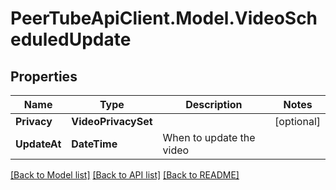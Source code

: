 # PeerTubeApiClient.Model.VideoScheduledUpdate

## Properties

Name | Type | Description | Notes
------------ | ------------- | ------------- | -------------
**Privacy** | **VideoPrivacySet** |  | [optional] 
**UpdateAt** | **DateTime** | When to update the video | 

[[Back to Model list]](../README.md#documentation-for-models) [[Back to API list]](../README.md#documentation-for-api-endpoints) [[Back to README]](../README.md)

